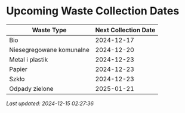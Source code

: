 # Upcoming Waste Collection Dates

| Waste Type | Next Collection Date |
|------------|----------------------|
| Bio | 2024-12-17 |
| Niesegregowane komunalne | 2024-12-20 |
| Metal i plastik | 2024-12-23 |
| Papier | 2024-12-23 |
| Szkło | 2024-12-23 |
| Odpady zielone | 2025-01-21 |


*Last updated: 2024-12-15 02:27:36*
